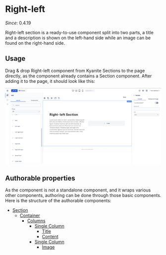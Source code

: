 # Right-left

_Since_: 0.4.19

Right-left section is a ready-to-use component split into two parts, a title and a description
is shown on the left-hand side while an image can be found on the right-hand side.

## Usage

Drag & drop Right-left component from Kyanite Sections to the page directly, as the component already
contains a Section component.
After adding it to the page, it should look like this:
<p align="center" width="100%">
    <img class="image--with-border" src="_images/initial-rightleft.png" alt="Initial Right-left">
</p>

## Authorable properties

As the component is not a standalone component, and it wraps various other components, authoring
can be done through those basic components. Here is the structure of the authorable components:

- <a href="../../../components/section">Section</a>
    - <a href="../../../components/container">Container</a>
        - <a href="../../../components/columns">Columns</a>
            - <a href="../../../components/columns/column">Single Column</a>
                - <a href="../../../components/title">Title</a>
                - <a href="../../../components/content">Content</a>
            - <a href="../../../components/columns/column">Single Column</a>
                - <a href="../../../components/image">Image</a>